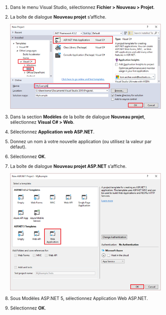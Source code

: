 1. Dans le menu Visual Studio, sélectionnez **Fichier > Nouveau > Projet**.

1. La boîte de dialogue **Nouveau projet** s’affiche.

	![Boîte de dialogue Nouveau projet](./media/create-aspnet5-app/create-web-app.png)

1. Dans la section **Modèles** de la boîte de dialogue **Nouveau projet**, sélectionnez **Visual C# > Web**.

1. Sélectionnez **Application web ASP.NET**.

1. Donnez un nom à votre nouvelle application (ou utilisez la valeur par défaut).

1. Sélectionnez **OK**.

1. La boîte de dialogue **Nouveau projet ASP.NET** s’affiche.

	![Boîte de dialogue Nouveau projet ASP.NET](./media/create-aspnet5-app/choose-template.png)

1. Sous Modèles ASP.NET 5, sélectionnez Application Web ASP.NET.

1. Sélectionnez **OK**.

<!---HONumber=AcomDC_0608_2016-->